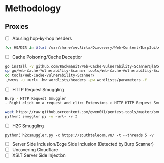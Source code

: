 # Methodology

## Proxies
- ☐ Abusing hop-by-hop headers
```bash
for HEADER in $(cat /usr/share/seclists/Discovery/Web-Content/BurpSuite-ParamMiner/lowercase-headers); do python3 hbh-header-abuse-test.py -u <url> -x "$HEADER" -v; :'sleep 1'; done
```
- ☐ Cache Poisoning/Cache Deception
```bash
go install -v github.com/Hackmanit/Web-Cache-Vulnerability-Scanner@latest
cp go/Web-Cache-Vulnerability-Scanner tools/Web-Cache-Vulnerability-Scanner/wcvs
cd tools/Web-Cache-Vulnerability-Scanner/
./wcvs -u <url> -hw wordlists/headers -pw wordlists/parameters -f
```
- ☐ HTTP Request Smuggling 
```bash
Burp - HTTP Request Smuggler
- Right click on a request and click Extensions > HTTP HTTP Request Smuggler > Smuggle Probe.

wget https://raw.githubusercontent.com/gwen001/pentest-tools/master/smuggler.py
python3 smuggler.py -u <url> -v 3
```
- ☐ H2C Smuggling
```
python3 h2csmuggler.py -x https://southtelecom.vn/ -t --threads 5 -v
```
- ☐ Server Side Inclusion/Edge Side Inclusion (Detected by Burp Scanner)
- ☐ Uncovering Cloudflare
- ☐ XSLT Server Side Injection
